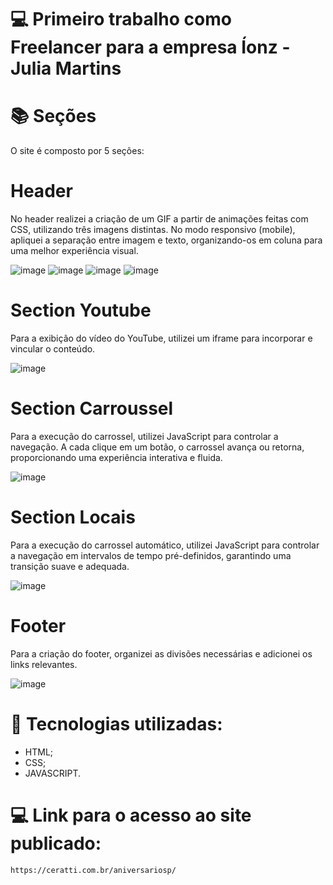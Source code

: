 # 💻 Primeiro trabalho como Freelancer para a empresa Íonz - Julia Martins

# 📚 Seções
O site é composto por 5 seções:

# Header
No header realizei a criação de um GIF a partir de animações feitas com CSS, utilizando três imagens distintas. No modo responsivo (mobile), apliquei a separação entre imagem e texto, organizando-os em coluna para uma melhor experiência visual.

![image](https://github.com/user-attachments/assets/c42209ed-7903-47f6-9461-842461693583)
![image](https://github.com/user-attachments/assets/78aeaba1-8b2d-4b34-b119-fde7c79acf3a)
![image](https://github.com/user-attachments/assets/8efa9cdc-5c1d-4581-a5aa-b0e912d49529)
![image](https://github.com/user-attachments/assets/00847f57-fbbc-4290-b183-c27ae868be22)



# Section Youtube
Para a exibição do vídeo do YouTube, utilizei um iframe para incorporar e vincular o conteúdo.

![image](https://github.com/user-attachments/assets/bf5dba62-c607-46c4-8293-335216ea0650)


# Section Carroussel
Para a execução do carrossel, utilizei JavaScript para controlar a navegação. A cada clique em um botão, o carrossel avança ou retorna, proporcionando uma experiência interativa e fluida.

![image](https://github.com/user-attachments/assets/6f94089b-a130-40cc-9fab-e408c2a3fb9e)

# Section Locais
Para a execução do carrossel automático, utilizei JavaScript para controlar a navegação em intervalos de tempo pré-definidos, garantindo uma transição suave e adequada.

![image](https://github.com/user-attachments/assets/7b6c8542-f3a6-4597-887d-f32f9609b900)


# Footer
Para a criação do footer, organizei as divisões necessárias e adicionei os links relevantes.

![image](https://github.com/user-attachments/assets/b43de502-19ca-42bd-9f44-d5338db798b1)


# 💼 Tecnologias utilizadas:
- HTML;
- CSS;
- JAVASCRIPT.

# 💻 Link para o acesso ao site publicado:
    https://ceratti.com.br/aniversariosp/




